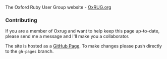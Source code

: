 The Oxford Ruby User Group website - [OxRUG.org](http://oxrug.org)

### Contributing

If you are a member of Oxrug and want to help keep this page up-to-date, please send me a message and I'll make you a collaborator.

The site is hosted as a [GitHub Page](https://pages.github.com/). To make changes please push directly to the `gh-pages` branch.
